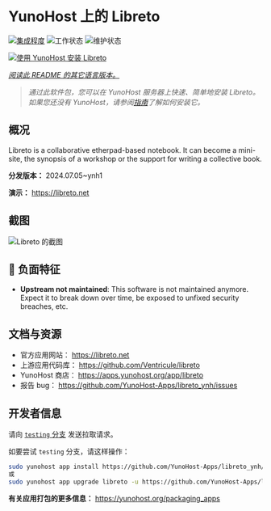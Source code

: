 <!--
注意：此 README 由 <https://github.com/YunoHost/apps/tree/master/tools/readme_generator> 自动生成
请勿手动编辑。
-->

# YunoHost 上的 Libreto

[![集成程度](https://dash.yunohost.org/integration/libreto.svg)](https://ci-apps.yunohost.org/ci/apps/libreto/) ![工作状态](https://ci-apps.yunohost.org/ci/badges/libreto.status.svg) ![维护状态](https://ci-apps.yunohost.org/ci/badges/libreto.maintain.svg)

[![使用 YunoHost 安装 Libreto](https://install-app.yunohost.org/install-with-yunohost.svg)](https://install-app.yunohost.org/?app=libreto)

*[阅读此 README 的其它语言版本。](./ALL_README.md)*

> *通过此软件包，您可以在 YunoHost 服务器上快速、简单地安装 Libreto。*  
> *如果您还没有 YunoHost，请参阅[指南](https://yunohost.org/install)了解如何安装它。*

## 概况

Libreto is a collaborative etherpad-based notebook. It can become a mini-site, the synopsis of a workshop or the support for writing a collective book.


**分发版本：** 2024.07.05~ynh1

**演示：** <https://libreto.net>

## 截图

![Libreto 的截图](./doc/screenshots/menu.png)

## :red_circle: 负面特征

- **Upstream not maintained**: This software is not maintained anymore. Expect it to break down over time, be exposed to unfixed security breaches, etc.

## 文档与资源

- 官方应用网站： <https://libreto.net>
- 上游应用代码库： <https://github.com/Ventricule/libreto>
- YunoHost 商店： <https://apps.yunohost.org/app/libreto>
- 报告 bug： <https://github.com/YunoHost-Apps/libreto_ynh/issues>

## 开发者信息

请向 [`testing` 分支](https://github.com/YunoHost-Apps/libreto_ynh/tree/testing) 发送拉取请求。

如要尝试 `testing` 分支，请这样操作：

```bash
sudo yunohost app install https://github.com/YunoHost-Apps/libreto_ynh/tree/testing --debug
或
sudo yunohost app upgrade libreto -u https://github.com/YunoHost-Apps/libreto_ynh/tree/testing --debug
```

**有关应用打包的更多信息：** <https://yunohost.org/packaging_apps>
